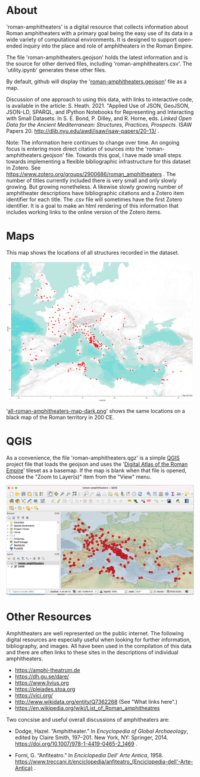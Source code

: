 
# About

'roman-amphitheaters' is a digital resource that collects information about Roman amphitheaters with a primary goal being the easy use of its data in a wide variety of computational environments. It is designed to support open-ended inquiry into the place and role of amphitheaters in the Roman Empire.

The file 'roman-amphitheaters.geojson' holds the latest information and is the source for other derived files, including 'roman-amphitheaters.csv'. The 'utility.ipynb' generates these other files.

By default, github will display the '[roman-amphitheaters.geojson](roman-amphitheaters.geojson)' file as a map.

Discussion of one approach to using this data, with links to interactive code, is available in the article: S. Heath. 2021. "Applied Use of JSON, GeoJSON, JSON-LD, SPARQL, and IPython Notebooks for Representing and Interacting with Small Datasets. In S. E. Bond, P. Dilley, and R. Horne, eds. *Linked Open Data for the Ancient Mediterranean: Structures, Practices, Prospects*. ISAW Papers 20. http://dlib.nyu.edu/awdl/isaw/isaw-papers/20-13/ .

Note: The information here continues to change over time. An ongoing focus is entering more direct citation of sources into the 'roman-amphitheaters.geojson' file. Towards this goal, I have made small steps towards implementing a flexible bibliographic infrastructure for this dataset in Zotero. See https://www.zotero.org/groups/2900686/roman_amphitheaters . The number of titles currently included there is very small and only slowly growing. But growing nonetheless. A likewise slowly growing number of amphitheater descriptions have bibliographic citations and a Zotero item identifier for each title. The .csv file will sometimes have the first Zotero identifier. It is a goal to make an html rendering of this information that includes working links to the online version of the Zotero items.

# Maps
This map shows the locations of all structures recorded in the dataset.

![Map of All Amphitheaters](all-roman-amphitheaters-map.png)

'[all-roman-amphitheaters-map-dark.png](all-roman-amphitheaters-map-dark.png)' shows the same locations on a black map of the Roman territory in 200 CE.

# QGIS
As a convenience, the file 'roman-amphitheaters.qgz' is a simple [QGIS](https://qgis.org/) project file that loads the geojson and uses the '[Digital Atlas of the Roman Empire](https://dh.gu.se/dare/)' tileset as a basemap. If the map is blank when that file is opened, choose the "Zoom to Layer(s)" item from the "View" menu.

![QGIS Screenshot](qgis-2021-05-10.png)

# Other Resources

Amphitheaters are well represented on the public internet. The following digital resources are especially useful when looking for further information, bibliography, and images. All have been used in the compilation of this data and there are often links to these sites in the descriptions of individual amphitheaters.

* https://amphi-theatrum.de
* https://dh.gu.se/dare/
* https://www.livius.org
* https://pleiades.stoa.org
* https://vici.org/
* http://www.wikidata.org/entity/Q7362268 (See "What links here".)
* https://en.wikipedia.org/wiki/List_of_Roman_amphitheatres

Two concsise and useful overall discussions of amphitheaters are:

* Dodge, Hazel. “Amphitheater.” In *Encyclopedia of Global Archaeology*, edited by Claire Smith, 197–201. New York, NY: Springer, 2014. https://doi.org/10.1007/978-1-4419-0465-2_1469 .

* Forni, G. “Anfiteatro.” In *Enciclopedia Dell’ Arte Antica*, 1958. https://www.treccani.it/enciclopedia/anfiteatro_(Enciclopedia-dell'-Arte-Antica) .


